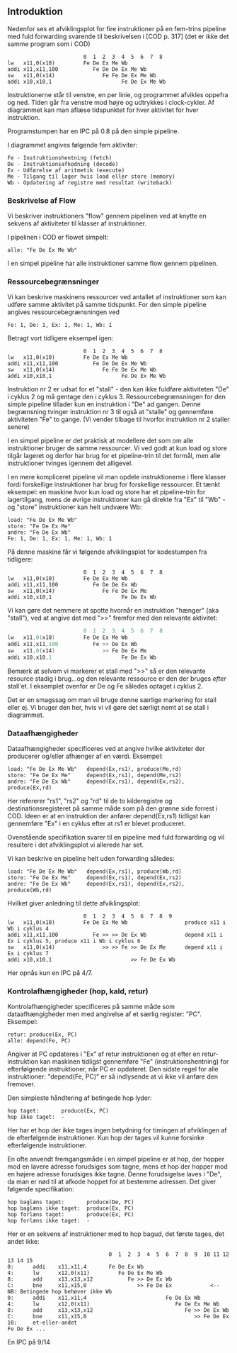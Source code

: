 ## Introduktion

Nedenfor ses et afviklingsplot for fire instruktioner på en fem-trins pipeline med
fuld forwarding svarende til beskrivelsen i [COD p. 317] (det er ikke det samme program som i COD)

~~~
                        0  1  2  3  4  5  6  7  8
lw   x11,0(x10)         Fe De Ex Me Wb
addi x11,x11,100           Fe De De Ex Me Wb
sw   x11,0(x14)               Fe Fe De Ex Me Wb
addi x10,x10,1                      Fe De Ex Me Wb
~~~

Instruktionerne står til venstre, en per linie, og programmet afvikles oppefra og ned. 
Tiden går fra venstre mod højre og udtrykkes i clock-cykler. Af diagrammet kan man 
aflæse tidspunktet for hver aktivitet for hver instruktion.

Programstumpen har en IPC på 0.8 på den simple pipeline. 

I diagrammet angives følgende fem aktiviter:

~~~
Fe - Instruktionshentning (fetch)
De - Instruktionsafkodning (decode)
Ex - Udførelse af aritmetik (execute)
Me - Tilgang til lager hvis load eller store (memory)
Wb - Opdatering af registre med resultat (writeback)
~~~

### Beskrivelse af Flow

Vi beskriver instruktioners "flow" gennem pipelinen ved at knytte en sekvens af 
aktiviteter til klasser af instruktioner.

I pipelinen i COD er flowet simpelt:

~~~
alle: "Fe De Ex Me Wb"
~~~

I en simpel pipeline har alle instruktioner samme flow gennem pipelinen.

### Ressourcebegrænsninger

Vi kan beskrive maskinens ressourcer ved antallet af instruktioner som kan udføre 
samme aktivitet på samme tidspunkt. For den simple pipeline angives ressourcebegrænsningen 
ved

~~~
Fe: 1, De: 1, Ex: 1, Me: 1, Wb: 1
~~~

Betragt vort tidligere eksempel igen:

~~~
                        0  1  2  3  4  5  6  7  8
lw   x11,0(x10)         Fe De Ex Me Wb
addi x11,x11,100           Fe De De Ex Me Wb
sw   x11,0(x14)               Fe Fe De Ex Me Wb
addi x10,x10,1                      Fe De Ex Me Wb
~~~

Instruktion nr 2 er udsat for et "stall" - den kan ikke fuldføre aktiviteten "De" 
i cyklus 2 og må gentage den i cyklus 3.
Ressourcebegrænsningen for den simple pipeline tillader kun en instruktion i "De" 
ad gangen. Denne begrænsning tvinger instruktion nr 3 til også at "stalle" og gennemføre 
aktiviteten "Fe" to gange. (Vi vender tilbage til hvorfor instruktion nr 2 staller senere)

I en simpel pipeline er det praktisk at modellere det som om alle instruktioner 
bruger de samme ressourcer. Vi ved godt at kun load og store tilgår lageret og 
derfor har brug for et pipeline-trin til det formål, men alle instruktioner 
tvinges igennem det alligevel.

I en mere kompliceret pipeline vil man opdele instruktionerne i flere klasser fordi 
forskellige instruktioner har brug for forskellige ressourcer. Et tænkt eksempel: 
en maskine hvor kun load og store har et pipeline-trin for lagertilgang, mens de 
øvrige instruktioner kan gå direkte fra "Ex" til "Wb" - og "store" instruktioner 
kan helt undvære Wb:

~~~
load: "Fe De Ex Me Wb"
store: "Fe De Ex Me"
andre: "Fe De Ex Wb"
Fe: 1, De: 1, Ex: 1, Me: 1, Wb: 1
~~~
På denne maskine får vi følgende afviklingsplot for kodestumpen fra tidligere:

~~~
                        0  1  2  3  4  5  6  7  8
lw   x11,0(x10)         Fe De Ex Me Wb
addi x11,x11,100           Fe De De Ex Wb
sw   x11,0(x14)               Fe Fe De Ex Me
addi x10,x10,1                      Fe De Ex Wb
~~~

Vi kan gøre det nemmere at spotte hvornår en instruktion "hænger" (aka "stall"), ved at angive
det med ">>" fremfor med den relevante aktivitet:

~~~C
                        0  1  2  3  4  5  6  7  8
lw   x11,0(x10)         Fe De Ex Me Wb
addi x11,x11,100           Fe >> De Ex Wb
sw   x11,0(x14)               >> Fe De Ex Me
addi x10,x10,1                      Fe De Ex Wb
~~~

Bemærk at selvom vi markerer et stall med ">>" så er den relevante resource stadig i
brug...og den relevante ressource er den der bruges *efter* stall'et. I eksemplet 
ovenfor er De og Fe således optaget i cyklus 2.

Det er en smagssag om man vil bruge denne særlige markering for stall eller ej. Vi
bruger den her, hvis vi vil gøre det særligt nemt at se stall i diagrammet.

### Dataafhængigheder

Dataafhængigheder specificeres ved at angive hvilke aktiviteter der producerer og/eller afhænger af en værdi. Eksempel:

~~~
load: "Fe De Ex Me Wb"   depend(Ex,rs1), produce(Me,rd)
store: "Fe De Ex Me"     depend(Ex,rs1), depend(Me,rs2)
andre: "Fe De Ex Wb"     depend(Ex,rs1), depend(Ex,rs2), produce(Ex,rd)
~~~
Her refererer "rs1", "rs2" og "rd" til de to kilderegistre og destinationsregisteret på samme måde som på den grønne side forrest i COD.
Ideen er at en instruktion der anfører depend(Ex,rs1) tidligst kan gennemføre "Ex" i en cyklus efter at rs1 er blevet produceret.

Ovenstående specifikation svarer til en pipeline med fuld forwarding og vil resultere i det afviklingsplot vi allerede har set.

Vi kan beskrive en pipeline helt uden forwarding således:

~~~
load: "Fe De Ex Me Wb"   depend(Ex,rs1), produce(Wb,rd)
store: "Fe De Ex Me"     depend(Ex,rs1), depend(Ex,rs2)
andre: "Fe De Ex Wb"     depend(Ex,rs1), depend(Ex,rs2), produce(Wb,rd)
~~~
Hvilket giver anledning til dette afviklingsplot:

~~~
                        0  1  2  3  4  5  6  7  8  9
lw   x11,0(x10)         Fe De Ex Me Wb                  produce x11 i Wb i cyklus 4
addi x11,x11,100           Fe >> >> De Ex Wb            depend x11 i Ex i cyklus 5, produce x11 i Wb i cyklus 6
sw   x11,0(x14)               >> >> Fe >> De Ex Me      depend x11 i Ex i cyklus 7
addi x10,x10,1                         >> Fe De Ex Wb
~~~

Her opnås kun en IPC på 4/7.

### Kontrolafhængigheder (hop, kald, retur)

Kontrolafhængigheder specificeres på samme måde som dataafhængigheder men med angivelse af et særlig register: "PC".
Eksempel:

~~~
retur: produce(Ex, PC)
alle: depend(Fe, PC)
~~~
Angiver at PC opdateres i "Ex" af retur instruktionen og at efter en retur-instruktion kan maskinen tidligst 
gennemføre "Fe" (instruktionshentning) for efterfølgende instruktioner, når PC er opdateret. Den sidste regel
 for alle instruktioner: "depend(Fe, PC)" er så indlysende at vi ikke vil anføre den fremover.

Den simpleste håndtering af betingede hop lyder:

~~~
hop taget:       produce(Ex, PC)
hop ikke taget:  -
~~~
Her har et hop der ikke tages ingen betydning for timingen af afviklingen af de efterfølgende instruktioner. 
Kun hop der tages vil kunne forsinke efterfølgende instruktioner.

En ofte anvendt fremgangsmåde i en simpel pipeline er at hop, der hopper mod en lavere adresse forudsiges som tagne, 
mens et hop der hopper mod en højere adresse forudsiges ikke tagne. Denne forudsigelse laves i "De", da man er nød til at afkode hoppet for at bestemme adressen. Det giver følgende specifikation:

~~~
hop baglæns taget:       produce(De, PC)
hop baglæns ikke taget:  produce(Ex, PC)
hop forlæns taget:       produce(Ex, PC)
hop forlæns ikke taget:  -
~~~

Her er en sekvens af instruktioner med to hop bagud, det første tages, det andet ikke:

~~~
                                0  1  2  3  4  5  6  7  8  9  10 11 12 13 14 15
0:      addi    x11,x11,4       Fe De Ex Wb
4:      lw      x12,0(x11)         Fe De Ex Me Wb
8:      add     x13,x13,x12           Fe >> De Ex Wb
C:      bne     x11,x15,0                >> Fe De Ex            <-- NB: Betingede hop behøver ikke Wb
0:      addi    x11,x11,4                         Fe De Ex Wb
4:      lw      x12,0(x11)                           Fe De Ex Me Wb
8:      add     x13,x13,x12                             Fe >> De Ex Wb
C:      bne     x11,x15,0                                  >> Fe De Ex
10:     et-eller-andet                                                 Fe De Ex ...
~~~

En IPC på 9/14
